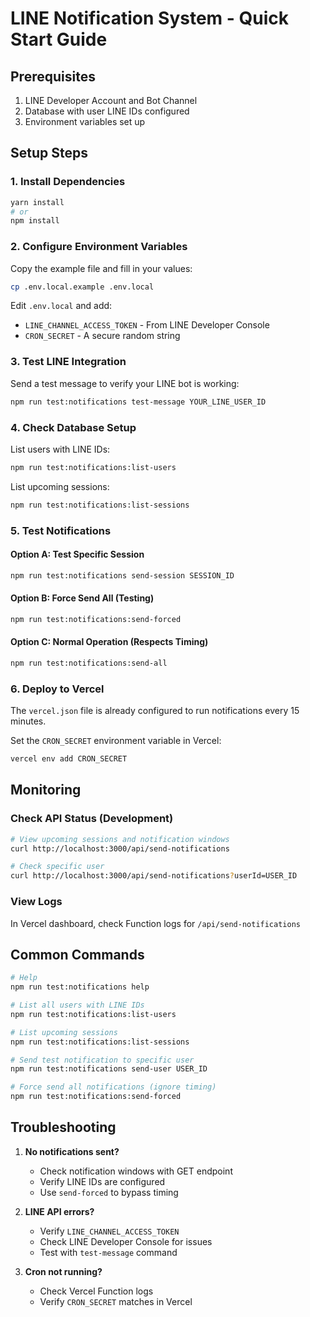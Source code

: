 # LINE Notification System - Quick Start Guide

## Prerequisites

1. LINE Developer Account and Bot Channel
2. Database with user LINE IDs configured
3. Environment variables set up

## Setup Steps

### 1. Install Dependencies

```bash
yarn install
# or
npm install
```

### 2. Configure Environment Variables

Copy the example file and fill in your values:

```bash
cp .env.local.example .env.local
```

Edit `.env.local` and add:
- `LINE_CHANNEL_ACCESS_TOKEN` - From LINE Developer Console
- `CRON_SECRET` - A secure random string

### 3. Test LINE Integration

Send a test message to verify your LINE bot is working:

```bash
npm run test:notifications test-message YOUR_LINE_USER_ID
```

### 4. Check Database Setup

List users with LINE IDs:

```bash
npm run test:notifications:list-users
```

List upcoming sessions:

```bash
npm run test:notifications:list-sessions
```

### 5. Test Notifications

#### Option A: Test Specific Session
```bash
npm run test:notifications send-session SESSION_ID
```

#### Option B: Force Send All (Testing)
```bash
npm run test:notifications:send-forced
```

#### Option C: Normal Operation (Respects Timing)
```bash
npm run test:notifications:send-all
```

### 6. Deploy to Vercel

The `vercel.json` file is already configured to run notifications every 15 minutes.

Set the `CRON_SECRET` environment variable in Vercel:
```bash
vercel env add CRON_SECRET
```

## Monitoring

### Check API Status (Development)

```bash
# View upcoming sessions and notification windows
curl http://localhost:3000/api/send-notifications

# Check specific user
curl http://localhost:3000/api/send-notifications?userId=USER_ID
```

### View Logs

In Vercel dashboard, check Function logs for `/api/send-notifications`

## Common Commands

```bash
# Help
npm run test:notifications help

# List all users with LINE IDs
npm run test:notifications:list-users

# List upcoming sessions
npm run test:notifications:list-sessions

# Send test notification to specific user
npm run test:notifications send-user USER_ID

# Force send all notifications (ignore timing)
npm run test:notifications:send-forced
```

## Troubleshooting

1. **No notifications sent?**
   - Check notification windows with GET endpoint
   - Verify LINE IDs are configured
   - Use `send-forced` to bypass timing

2. **LINE API errors?**
   - Verify `LINE_CHANNEL_ACCESS_TOKEN`
   - Check LINE Developer Console for issues
   - Test with `test-message` command

3. **Cron not running?**
   - Check Vercel Function logs
   - Verify `CRON_SECRET` matches in Vercel